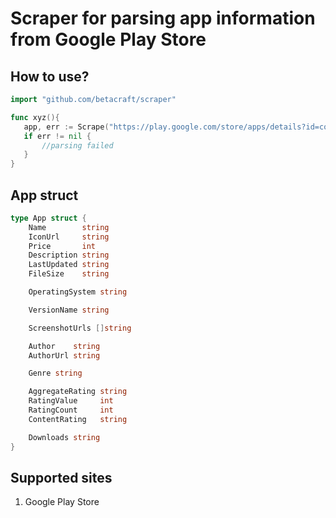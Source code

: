 # Scraper for parsing app information from Google Play Store

## How to use?
```go
import "github.com/betacraft/scraper"

func xyz(){
   app, err := Scrape("https://play.google.com/store/apps/details?id=com.simpl.android")
   if err != nil {
       //parsing failed
   }
}
```
## App struct
```go
type App struct {
	Name        string
	IconUrl     string
	Price       int
	Description string
	LastUpdated string
	FileSize    string

	OperatingSystem string

	VersionName string

	ScreenshotUrls []string

	Author    string
	AuthorUrl string

	Genre string

	AggregateRating string
	RatingValue     int
	RatingCount     int
	ContentRating   string

	Downloads string
}
```

## Supported sites
1. Google Play Store
